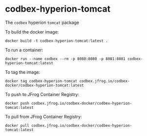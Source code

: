 # codbex-hyperion-tomcat

The `codbex` hyperion `tomcat` package

To build the docker image:

    docker build -t codbex-hyperion-tomcat:latest .

To run a container:

    docker run --name codbex --rm -p 8080:8080 -p 8081:8081 codbex-hyperion-tomcat:latest

To tag the image:

    docker tag codbex-hyperion-tomcat codbex.jfrog.io/codbex-docker/codbex-hyperion-tomcat:latest

To push to JFrog Container Registry:

    docker push codbex.jfrog.io/codbex-docker/codbex-hyperion-tomcat:latest

To pull from JFrog Container Registry:

    docker pull codbex.jfrog.io/codbex-docker/codbex-hyperion-tomcat:latest
